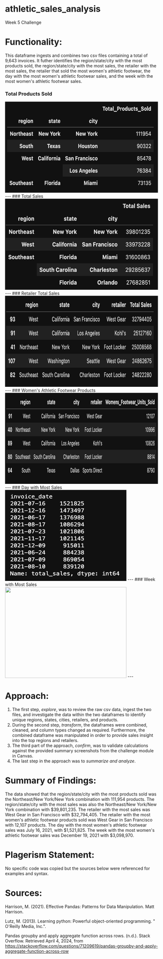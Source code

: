 # athletic_sales_analysis
Week 5 Challenge

# Functionality:
This dataframe ingests and combines two csv files containing a total of 9,643 invoices. It futher identifies the region/state/city with the most products sold, the region/state/city with the most sales, the retailer with the most sales, the retailer that sold the most women's athletic footwear, the day with the most women's athletic footwear sales, and the week with the most women's athletic footwear sales.

### Total Products Sold
<img src="total_products_sold.png" width="600" height="300">
---
### Total Sales
<img src="total_sales.png" width="600" height="300">
---
### Retailer Total Sales
<img src="retailer_total_sales.png" width="700" height="300">
---
### Women's Athletic Footwear Products
<img src="womens_athletic_footwear_products.png" width="800" height="300">
---
### Day with Most Sales
<img src="day_most_sales.png" width="400" height="300">
---
### Week with Most Sales
<img src="week_most_sale.png" width="400" height="300">
---

# Approach:
1. The first step, *explore*, was to review the raw csv data, ingest the two files, and investigate the data within the two dataframes to identify unique regions, states, cities, retailers, and products. 
2. During the second step, *transform*, the dataframes were combined, cleaned, and column types changed as required. Furthermore, the combined dataframe was manipulated in order to provide sales insight into the top regions and retailers. 
3. The third part of the approach, *confirm*, was to validate calculations against the provided summary screenshots from the challenge module in Canvas. 
4. The last step in the approach was to *summarize and analyze*.

# Summary of Findings:
The data showed that the region/state/city with the most products sold was the Northeast/New York/New York combination with 111,954 products. The region/state/city with the most sales was also the Northeast/New York/New York combination with $39,801,235. The retailer with the most sales was West Gear in San Francisco with $32,794,405. The retailer with the most women's athletic footwear products sold was West Gear in San Francisco with 12,107 products. The day with the most women's athletic footwear sales was July 16, 2021, with $1,521,825. The week with the most women's athletic footwear sales was December 19, 2021 with $3,098,970.

# Plagerism Statement:
No specific code was copied but the sources below were referenced for examples and syntax. 

# Sources:

Harrison, M. (2021). Effective Pandas: Patterns for Data Manipulation. Matt Harrison.

Lutz, M. (2013). Learning python: Powerful object-oriented programming. " O'Reilly Media, Inc.".

 Pandas groupby and apply aggregate function across rows. (n.d.). Stack Overflow. Retrieved April 4, 2024, from https://stackoverflow.com/questions/71209619/pandas-groupby-and-apply-aggregate-function-across-row 

